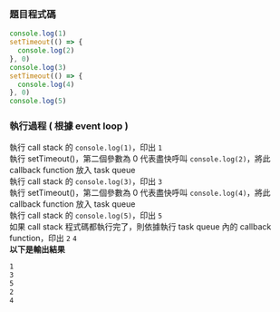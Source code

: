 ### 題目程式碼
``` js
console.log(1)
setTimeout(() => {
  console.log(2)
}, 0)
console.log(3)
setTimeout(() => {
  console.log(4)
}, 0)
console.log(5)
```
### 執行過程 ( 根據 event loop )
執行 call stack 的 ```console.log(1)```，印出 ```1```
<br>
執行 setTimeout()，第二個參數為 0 代表盡快呼叫 ```console.log(2)```，將此 callback function 放入 task queue
<br>
執行 call stack 的 ```console.log(3)```，印出 ```3```
<br>
執行 setTimeout()，第二個參數為 0 代表盡快呼叫 ```console.log(4)```，將此 callback function 放入 task queue
<br>
執行 call stack 的 ```console.log(5)```，印出 ```5```
<br>
如果 call stack 程式碼都執行完了，則依據執行 task queue 內的 callback function，印出 ```2``` ```4```
<br>
**以下是輸出結果**
```bash
1
3
5
2
4
```
